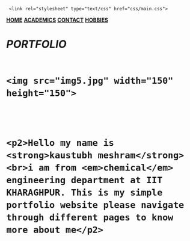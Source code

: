 <!DOCTYPE html>
<html>
<head>
     
     <link rel="stylesheet" type="text/css" href="css/main.css">
</head>     
<body>
	<p><a href="file5.html"><strong>HOME</strong></a>  <a href="file6.html"><strong>ACADEMICS</strong></a>  <a href="file7.html"><strong>CONTACT</strong></a> <a href="file8.html"><strong>HOBBIES</strong></a>
	</p>
	<h1> <em> PORTFOLIO </em>	
	<br>
	<br>

	<img src="img5.jpg" width="150" height="150">
	


	<p2>Hello my name is <strong>kaustubh meshram</strong> <br>i am from <em>chemical</em> engineering department at IIT KHARAGHPUR. This is my simple portfolio website please navigate through different pages to know more about me</p2>
</body>
</html>     
